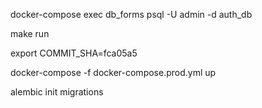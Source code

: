 docker-compose exec db_forms psql -U admin -d auth_db

make run 

export COMMIT_SHA=fca05a5

docker-compose -f docker-compose.prod.yml up

alembic init migrations